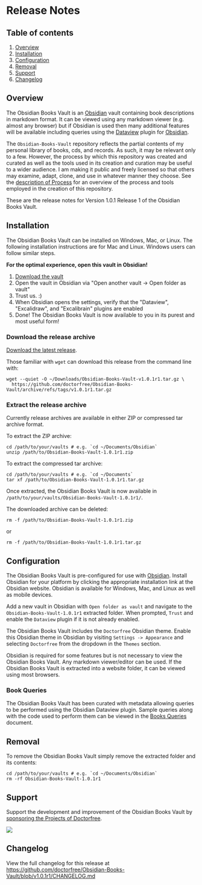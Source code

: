 # Release Notes

## Table of contents

1. [Overview](#overview)
1. [Installation](#installation)
1. [Configuration](#configuration)
1. [Removal](#removal)
1. [Support](#support)
1. [Changelog](#changelog)

## Overview

The Obsidian Books Vault is an [Obsidian](https://obsidian.md) vault containing book descriptions in markdown format. It can be viewed using any markdown viewer (e.g. almost any browser) but if Obsidian is used then many additional features will be available including queries using the [Dataview](https://blacksmithgu.github.io/obsidian-dataview/) plugin for [Obsidian](https://obsidian.md/).

The `Obsidian-Books-Vault` repository reflects the partial contents of my personal library of books, cds, and records. As such, it may be relevant only to a few. However, the process by which this repository was created and curated as well as the tools used in its creation and curation may be useful to a wider audience. I am making it public and freely licensed so that others may examine, adapt, clone, and use in whatever manner they choose. See the [description of Process](Process.md) for an overview of the process and tools employed in the creation of this repository.

These are the release notes for Version 1.0.1 Release 1 of the Obsidian Books Vault.

## Installation

The Obsidian Books Vault can be installed on Windows, Mac, or Linux. The following installation instructions are for Mac and Linux. Windows users can follow similar steps.

**For the optimal experience, open this vault in Obsidian!**

1. [Download the vault](https://github.com/doctorfree/Obsidian-Books-Vault/releases/latest)
3. Open the vault in Obsidian via "Open another vault -> Open folder as vault"
4. Trust us. :) 
5. When Obsidian opens the settings, verify that the "Dataview", "Excalidraw", and "Excalibrain" plugins are enabled
6. Done! The Obsidian Books Vault is now available to you in its purest and most useful form!

### Download the release archive

[Download the latest release](https://github.com/doctorfree/Obsidian-Books-Vault/releases/latest).

Those familiar with `wget` can download this release from the command line with:

```shell
wget --quiet -O ~/Downloads/Obsidian-Books-Vault-v1.0.1r1.tar.gz \
  https://github.com/doctorfree/Obsidian-Books-Vault/archive/refs/tags/v1.0.1r1.tar.gz
```

### Extract the release archive

Currently release archives are available in either ZIP or compressed tar archive format.

To extract the ZIP archive:

```shell
cd /path/to/your/vaults # e.g. `cd ~/Documents/Obsidian`
unzip /path/to/Obsidian-Books-Vault-1.0.1r1.zip
```

To extract the compressed tar archive:

```shell
cd /path/to/your/vaults # e.g. `cd ~/Documents`
tar xf /path/to/Obsidian-Books-Vault-1.0.1r1.tar.gz
```

Once extracted, the Obsidian Books Vault is now available in `/path/to/your/vaults/Obsidian-Books-Vault-1.0.1r1/`.

The downloaded archive can be deleted:

```shell
rm -f /path/to/Obsidian-Books-Vault-1.0.1r1.zip
```

or

```shell
rm -f /path/to/Obsidian-Books-Vault-1.0.1r1.tar.gz
```

## Configuration

The Obsidian Books Vault is pre-configured for use with [Obsidian](https://obsidian.md). Install Obsidian for your platform by clicking the appropriate installation link at the Obsidian website. Obsidian is available for Windows, Mac, and Linux as well as mobile devices.

Add a new vault in Obsidian with `Open folder as vault` and navigate to the `Obsidian-Books-Vault-1.0.1r1` extracted folder. When prompted, `Trust` and enable the `Dataview` plugin if it is not already enabled.

The Obsidian Books Vault includes the `Doctorfree` Obsidian theme. Enable this Obsidian theme in Obsidian by visiting `Settings -> Appearance` and selecting `Doctorfree` from the dropdown in the `Themes` section.

Obsidian is required for some features but is not necessary to view the Obsidian Books Vault. Any markdown viewer/editor can be used. If the Obsidian Books Vault is extracted into a website folder, it can be viewed using most browsers.

### Book Queries

The Obsidian Books Vault has been curated with metadata allowing queries to be performed using the Obsidian Dataview plugin. Sample queries along with the code used to perform them can be viewed in the [Books Queries](Books_Queries.md) document.

## Removal

To remove the Obsidian Books Vault simply remove the extracted folder and its contents:

```shell
cd /path/to/your/vaults # e.g. `cd ~/Documents/Obsidian`
rm -rf Obsidian-Books-Vault-1.0.1r1
```

## Support

Support the development and improvement of the Obsidian Books Vault by [sponsoring the Projects of Doctorfree](https://github.com/sponsors/doctorfree).

<a href="https://www.buymeacoffee.com/doctorfree"><img src="https://img.buymeacoffee.com/button-api/?text=Buy me a coffee&emoji=&slug=doctorfree&button_colour=5F7FFF&font_colour=ffffff&font_family=Lato&outline_colour=000000&coffee_colour=FFDD00"></a>

## Changelog

View the full changelog for this release at https://github.com/doctorfree/Obsidian-Books-Vault/blob/v1.0.1r1/CHANGELOG.md
